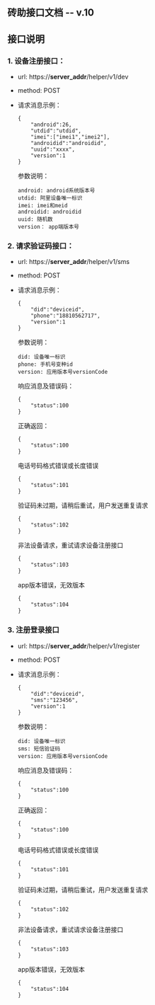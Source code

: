 ## 砖助接口文档 -- v.10 ##



## 接口说明 ##

### 1. 设备注册接口： ###

* url: https://**server_addr**/helper/v1/dev
* method: POST
* 请求消息示例：
    
    ```
    {
        "android":26,
        "utdid":"utdid",
        "imei":["imei1","imei2"],
        "androidid":"androidid",
        "uuid":"xxxx",
        "version":1
    }
    ```
    参数说明：
    ```
    android: android系统版本号
    utdid: 阿里设备唯一标识
    imei: imei和meid
    androidid: androidid
    uuid: 随机数
    version： app端版本号
    ```

### 2. 请求验证码接口： ###

* url: https://**server_addr**/helper/v1/sms
* method: POST
* 请求消息示例：

    ```
    {
        "did":"deviceid",
        "phone":"18810562717",
        "version":1
    }
    ```
    参数说明：
    ```
    did: 设备唯一标识
    phone: 手机号变种id
    version: 应用版本号versionCode
    ```
    响应消息及错误码：
    ```
    {
        "status":100
    }
    ```
    正确返回：
    ```
    {
        "status":100
    }
    ```
    电话号码格式错误或长度错误
    ```
    {
        "status":101
    }
    ```
    验证码未过期，请稍后重试，用户发送重复请求
    ```
    {
        "status":102
    }
    ```
    非法设备请求，重试请求设备注册接口
    ```
    {
        "status":103
    }
    ```
    app版本错误，无效版本
    ```
   {
        "status":104
    }
    ```
  
### 3. 注册登录接口 ###

* url: https://**server_addr**/helper/v1/register
* method: POST
* 请求消息示例：

    ```
    {
        "did":"deviceid",
        "sms":"123456",
        "version":1
    }
    ```
    参数说明：
    ```
    did: 设备唯一标识
    sms: 短信验证码
    version: 应用版本号versionCode
    ```
    响应消息及错误码：
    ```
    {
        "status":100
    }
    ```
    正确返回：
    ```
    {
        "status":100
    }
    ```
    电话号码格式错误或长度错误
    ```
    {
        "status":101
    }
    ```
    验证码未过期，请稍后重试，用户发送重复请求
    ```
    {
        "status":102
    }
    ```
    非法设备请求，重试请求设备注册接口
    ```
    {
        "status":103
    }
    ```
    app版本错误，无效版本
    ```
   {
        "status":104
    }
    ```


